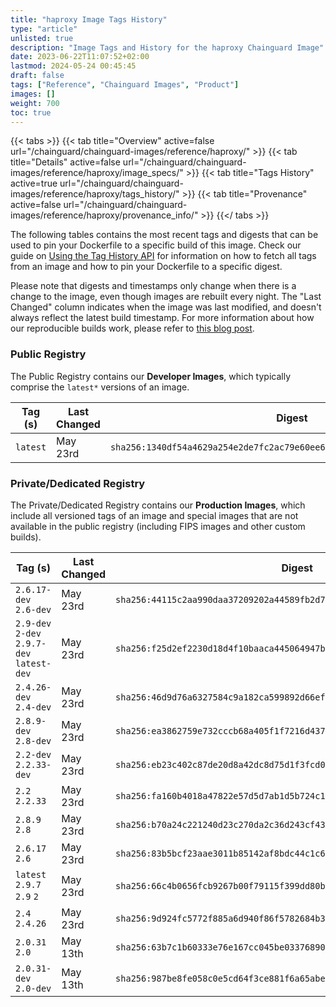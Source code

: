 ```yaml
---
title: "haproxy Image Tags History"
type: "article"
unlisted: true
description: "Image Tags and History for the haproxy Chainguard Image"
date: 2023-06-22T11:07:52+02:00
lastmod: 2024-05-24 00:45:45
draft: false
tags: ["Reference", "Chainguard Images", "Product"]
images: []
weight: 700
toc: true
---
```


{{< tabs >}}
{{< tab title="Overview" active=false url="/chainguard/chainguard-images/reference/haproxy/" >}}
{{< tab title="Details" active=false url="/chainguard/chainguard-images/reference/haproxy/image_specs/" >}}
{{< tab title="Tags History" active=true url="/chainguard/chainguard-images/reference/haproxy/tags_history/" >}}
{{< tab title="Provenance" active=false url="/chainguard/chainguard-images/reference/haproxy/provenance_info/" >}}
{{</ tabs >}}

The following tables contains the most recent tags and digests that can be used to pin your Dockerfile to a specific build of this image. Check our guide on [Using the Tag History API](/chainguard/chainguard-images/using-the-tag-history-api/) for information on how to fetch all tags from an image and how to pin your Dockerfile to a specific digest.

Please note that digests and timestamps only change when there is a change to the image, even though images are rebuilt every night. The "Last Changed" column indicates when the image was last modified, and doesn't always reflect the latest build timestamp. For more information about how our reproducible builds work, please refer to [this blog post](https://www.chainguard.dev/unchained/reproducing-chainguards-reproducible-image-builds).

### Public Registry
The Public Registry contains our **Developer Images**, which typically comprise the `latest*` versions of an image.

| Tag (s)   | Last Changed | Digest                                                                    |
|-----------|--------------|---------------------------------------------------------------------------|
|  `latest` | May 23rd     | `sha256:1340df54a4629a254e2de7fc2ac79e60ee61d8ff19f55307e35d3ea0ec5490f1` |


### Private/Dedicated Registry
The Private/Dedicated Registry contains our **Production Images**, which include all versioned tags of an image and special images that are not available in the public registry (including FIPS images and other custom builds).

| Tag (s)                                     | Last Changed | Digest                                                                    |
|---------------------------------------------|--------------|---------------------------------------------------------------------------|
|  `2.6.17-dev` `2.6-dev`                     | May 23rd     | `sha256:44115c2aa990daa37209202a44589fb2d72b4a93837d1b88ab71be7092d5babd` |
|  `2.9-dev` `2-dev` `2.9.7-dev` `latest-dev` | May 23rd     | `sha256:f25d2ef2230d18d4f10baaca445064947b6e10e987155caa70ddd601a75cfafa` |
|  `2.4.26-dev` `2.4-dev`                     | May 23rd     | `sha256:46d9d76a6327584c9a182ca599892d66ef14edf8ca57158184dff086d5b020a3` |
|  `2.8.9-dev` `2.8-dev`                      | May 23rd     | `sha256:ea3862759e732cccb68a405f1f7216d4370063b9427ccf00c4ed5162b596960c` |
|  `2.2-dev` `2.2.33-dev`                     | May 23rd     | `sha256:eb23c402c87de20d8a42dc8d75d1f3fcd054ebf261c772fa4d6d9ff23a1a1079` |
|  `2.2` `2.2.33`                             | May 23rd     | `sha256:fa160b4018a47822e57d5d7ab1d5b724c17b036a6d48e5257dee909967cc343a` |
|  `2.8.9` `2.8`                              | May 23rd     | `sha256:b70a24c221240d23c270da2c36d243cf435a4d08fa02d9730bb962adfca506a5` |
|  `2.6.17` `2.6`                             | May 23rd     | `sha256:83b5bcf23aae3011b85142af8bdc44c1c6b3f3982e31f4f78ff9a35731b6eccf` |
|  `latest` `2.9.7` `2.9` `2`                 | May 23rd     | `sha256:66c4b0656fcb9267b00f79115f399dd80ba93f25374137e7b0bd1b618c4ce48b` |
|  `2.4` `2.4.26`                             | May 23rd     | `sha256:9d924fc5772f885a6d940f86f5782684b381d52da219489d8b3fccfc44836c64` |
|  `2.0.31` `2.0`                             | May 13th     | `sha256:63b7c1b60333e76e167cc045be03376890b3e95eac449a3d4076531ebd84dfcc` |
|  `2.0.31-dev` `2.0-dev`                     | May 13th     | `sha256:987be8fe058c0e5cd64f3ce881f6a65abe6820f2939edb17d4f19c14bf52e26e` |

